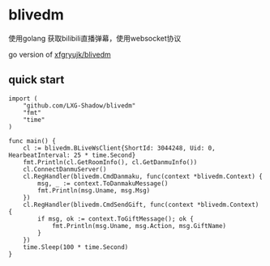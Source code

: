 # blivedm

使用golang 获取bilibili直播弹幕，使用websocket协议
 
go version of [xfgryujk/blivedm](https://github.com/xfgryujk/blivedm) 

## quick start

```
import (
	"github.com/LXG-Shadow/blivedm"
	"fmt"
	"time"
)

func main() {
	cl := blivedm.BLiveWsClient{ShortId: 3044248, Uid: 0, HearbeatInterval: 25 * time.Second}
	fmt.Println(cl.GetRoomInfo(), cl.GetDanmuInfo())
	cl.ConnectDanmuServer()
	cl.RegHandler(blivedm.CmdDanmaku, func(context *blivedm.Context) {
		msg, _ := context.ToDanmakuMessage()
		fmt.Println(msg.Uname, msg.Msg)
	})
	cl.RegHandler(blivedm.CmdSendGift, func(context *blivedm.Context) {
		if msg, ok := context.ToGiftMessage(); ok {
			fmt.Println(msg.Uname, msg.Action, msg.GiftName)
		}
	})
	time.Sleep(100 * time.Second)
}
```